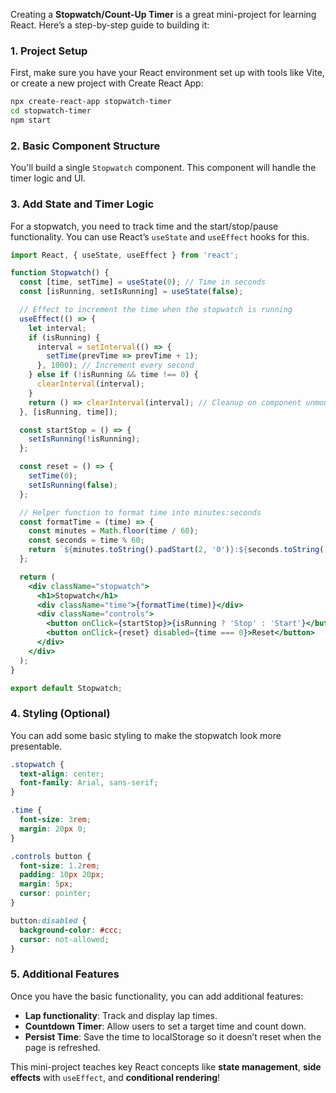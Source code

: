 Creating a **Stopwatch/Count-Up Timer** is a great mini-project for learning React. Here’s a step-by-step guide to building it:

### 1. **Project Setup**
First, make sure you have your React environment set up with tools like Vite, or create a new project with Create React App:

```bash
npx create-react-app stopwatch-timer
cd stopwatch-timer
npm start
```

### 2. **Basic Component Structure**
You'll build a single `Stopwatch` component. This component will handle the timer logic and UI.

### 3. **Add State and Timer Logic**
For a stopwatch, you need to track time and the start/stop/pause functionality. You can use React’s `useState` and `useEffect` hooks for this.

```jsx
import React, { useState, useEffect } from 'react';

function Stopwatch() {
  const [time, setTime] = useState(0); // Time in seconds
  const [isRunning, setIsRunning] = useState(false);

  // Effect to increment the time when the stopwatch is running
  useEffect(() => {
    let interval;
    if (isRunning) {
      interval = setInterval(() => {
        setTime(prevTime => prevTime + 1);
      }, 1000); // Increment every second
    } else if (!isRunning && time !== 0) {
      clearInterval(interval);
    }
    return () => clearInterval(interval); // Cleanup on component unmount
  }, [isRunning, time]);

  const startStop = () => {
    setIsRunning(!isRunning);
  };

  const reset = () => {
    setTime(0);
    setIsRunning(false);
  };

  // Helper function to format time into minutes:seconds
  const formatTime = (time) => {
    const minutes = Math.floor(time / 60);
    const seconds = time % 60;
    return `${minutes.toString().padStart(2, '0')}:${seconds.toString().padStart(2, '0')}`;
  };

  return (
    <div className="stopwatch">
      <h1>Stopwatch</h1>
      <div className="time">{formatTime(time)}</div>
      <div className="controls">
        <button onClick={startStop}>{isRunning ? 'Stop' : 'Start'}</button>
        <button onClick={reset} disabled={time === 0}>Reset</button>
      </div>
    </div>
  );
}

export default Stopwatch;
```

### 4. **Styling (Optional)**
You can add some basic styling to make the stopwatch look more presentable.

```css
.stopwatch {
  text-align: center;
  font-family: Arial, sans-serif;
}

.time {
  font-size: 3rem;
  margin: 20px 0;
}

.controls button {
  font-size: 1.2rem;
  padding: 10px 20px;
  margin: 5px;
  cursor: pointer;
}

button:disabled {
  background-color: #ccc;
  cursor: not-allowed;
}
```

### 5. **Additional Features**
Once you have the basic functionality, you can add additional features:
- **Lap functionality**: Track and display lap times.
- **Countdown Timer**: Allow users to set a target time and count down.
- **Persist Time**: Save the time to localStorage so it doesn’t reset when the page is refreshed.

This mini-project teaches key React concepts like **state management**, **side effects** with `useEffect`, and **conditional rendering**!